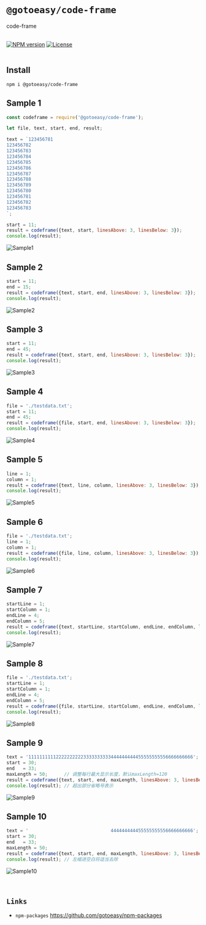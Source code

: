 # `@gotoeasy/code-frame`
code-frame
<br>
<br>

[![NPM version](https://img.shields.io/npm/v/@gotoeasy/code-frame.svg)](https://www.npmjs.com/package/@gotoeasy/code-frame)
[![License](https://img.shields.io/badge/License-MIT-brightgreen.svg)](https://github.com/gotoeasy/npm-packages/blob/master/LICENSE)
<br>
<br>

## Install
```
npm i @gotoeasy/code-frame
```

## Sample 1
```js
const codeframe = require('@gotoeasy/code-frame');

let file, text, start, end, result;

text = `123456781
123456782
123456783
123456784
123456785
123456786
123456787
123456788
123456789
123456780
123456781
123456782
123456783
`;

start = 11;
result = codeframe({text, start, linesAbove: 3, linesBelow: 3});
console.log(result);
```
![Sample1](https://github.com/gotoeasy/npm-packages/blob/master/code-frame/img/img1.png)
<br>

## Sample 2
```js
start = 11;
end = 15;
result = codeframe({text, start, end, linesAbove: 3, linesBelow: 3});
console.log(result);
```
![Sample2](https://github.com/gotoeasy/npm-packages/blob/master/code-frame/img/img2.png)
<br>

## Sample 3
```js
start = 11;
end = 45;
result = codeframe({text, start, end, linesAbove: 3, linesBelow: 3});
console.log(result);
```
![Sample3](https://github.com/gotoeasy/npm-packages/blob/master/code-frame/img/img3.png)
<br>

## Sample 4
```js
file = './testdata.txt';
start = 11;
end = 45;
result = codeframe({file, start, end, linesAbove: 3, linesBelow: 3});
console.log(result);
```
![Sample4](https://github.com/gotoeasy/npm-packages/blob/master/code-frame/img/img3.png)
<br>

## Sample 5
```js
line = 1;
column = 1;
result = codeframe({text, line, column, linesAbove: 3, linesBelow: 3});
console.log(result);
```
![Sample5](https://github.com/gotoeasy/npm-packages/blob/master/code-frame/img/img1.png)
<br>

## Sample 6
```js
file = './testdata.txt';
line = 1;
column = 1;
result = codeframe({file, line, column, linesAbove: 3, linesBelow: 3});
console.log(result);
```
![Sample6](https://github.com/gotoeasy/npm-packages/blob/master/code-frame/img/img1.png)
<br>

## Sample 7
```js
startLine = 1;
startColumn = 1;
endLine = 4;
endColumn = 5;
result = codeframe({text, startLine, startColumn, endLine, endColumn, linesAbove: 3, linesBelow: 3});
console.log(result);
```
![Sample7](https://github.com/gotoeasy/npm-packages/blob/master/code-frame/img/img3.png)
<br>

## Sample 8
```js
file = './testdata.txt';
startLine = 1;
startColumn = 1;
endLine = 4;
endColumn = 5;
result = codeframe({file, startLine, startColumn, endLine, endColumn, linesAbove: 3, linesBelow: 3});
console.log(result);
```
![Sample8](https://github.com/gotoeasy/npm-packages/blob/master/code-frame/img/img3.png)
<br>

## Sample 9
```js
text = '111111111122222222223333333333444444444455555555556666666666';
start = 30;
end   = 33;
maxLength = 50;      // 调整每行最大显示长度，默认maxLength=120
result = codeframe({text, start, end, maxLength, linesAbove: 3, linesBelow: 3});
console.log(result); // 超出部分省略号表示
```
![Sample9](https://github.com/gotoeasy/npm-packages/blob/master/code-frame/img/img9.png)
<br>

## Sample 10
```js
text = '                              444444444455555555556666666666';
start = 30;
end   = 33;
maxLength = 50;
result = codeframe({text, start, end, maxLength, linesAbove: 3, linesBelow: 3});
console.log(result); // 左缩进空白将适当去除
```
![Sample10](https://github.com/gotoeasy/npm-packages/blob/master/code-frame/img/img10.png)
<br>

<br>

## `Links`
* `npm-packages` https://github.com/gotoeasy/npm-packages

